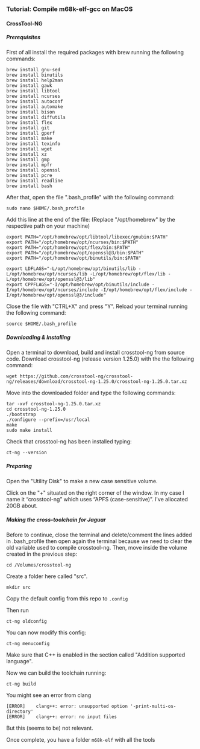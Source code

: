 ### Tutorial: Compile m68k-elf-gcc on MacOS

#### CrossTool-NG

##### Prerequisites
First of all install the required packages with brew running the following commands:

```
brew install gnu-sed
brew install binutils
brew install help2man
brew install gawk
brew install libtool
brew install ncurses
brew install autoconf
brew install automake
brew install bison
brew install diffutils
brew install flex
brew install git
brew install gperf
brew install make
brew install texinfo
brew install wget
brew install xz
brew install gmp
brew install mpfr
brew install openssl
brew install pcre
brew install readline
brew install bash
```

After that, open the file ".bash_profile" with the following command:

`sudo nano $HOME/.bash_profile`

Add this line at the end of the file:
(Replace "/opt/homebrew" by the respective path on your machine)

```
export PATH="/opt/homebrew/opt/libtool/libexec/gnubin:$PATH"
export PATH="/opt/homebrew/opt/ncurses/bin:$PATH"
export PATH="/opt/homebrew/opt/flex/bin:$PATH"
export PATH="/opt/homebrew/opt/openssl@3/bin:$PATH"
export PATH="/opt/homebrew/opt/binutils/bin:$PATH"

export LDFLAGS="-L/opt/homebrew/opt/binutils/lib -L/opt/homebrew/opt/ncurses/lib -L/opt/homebrew/opt/flex/lib -L/opt/homebrew/opt/openssl@3/lib"
export CPPFLAGS="-I/opt/homebrew/opt/binutils/include -I/opt/homebrew/opt/ncurses/include -I/opt/homebrew/opt/flex/include -I/opt/homebrew/opt/openssl@3/include"
```

Close the file with "CTRL+X" and press "Y". Reload your terminal running the following command:

`source $HOME/.bash_profile`

##### Downloading & Installing

Open a terminal to download, build and install crosstool-ng from source code. 
Download crosstool-ng (release version 1.25.0)  with the the following command:

`wget https://github.com/crosstool-ng/crosstool-ng/releases/download/crosstool-ng-1.25.0/crosstool-ng-1.25.0.tar.xz`

Move into the downloaded folder and type the following commands:

```
tar -xvf crosstool-ng-1.25.0.tar.xz
cd crosstool-ng-1.25.0
./bootstrap
./configure --prefix=/usr/local
make
sudo make install
```

Check that crosstool-ng has been installed typing:

`ct-ng --version`

##### Preparing

Open the "Utility Disk" to make a new case sensitive volume.

Click on the "+" situated on the right corner of the window.
In my case I name it “crosstool-ng” which uses “APFS (case-sensitive)”. I've allocated 20GB about.

##### Making the cross-toolchain for Jaguar

Before to continue, close the terminal and delete/comment the lines added in .bash_profile then open again the terminal because we need to clear the old variable used to compile crosstool-ng. Then, move inside the volume created in the previous step:

`cd /Volumes/crosstool-ng`

Create a folder here called "src".

`mkdir src`

Copy the default config from this repo to `.config`

Then run

`ct-ng oldconfig`

You can now modify this config:

`ct-ng menuconfig`

Make sure that C++ is enabled in the section called "Addition supported language".

Now we can build the toolchain running:

`ct-ng build`

You might see an error from clang
```
[ERROR]    clang++: error: unsupported option '-print-multi-os-directory'
[ERROR]    clang++: error: no input files
```

But this (seems to be) not relevant.

Once complete, you have a folder `m68k-elf` with all the tools
